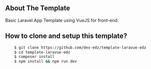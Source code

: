 ## About The Template

Basic Laravel App Template using VueJS for front-end.

## How to clone and setup this template?

```sh
    $ git clone https://github.com/dev-edz/template-laravue-edz
    $ cd template-laravue-edz
    $ composer install
    $ npm install && npm run dev
```
